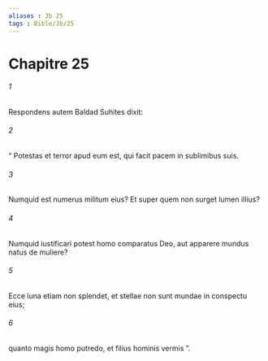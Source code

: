 ```yaml
---
aliases : Jb 25
tags : Bible/Jb/25
---
```


# Chapitre 25

###### 1
Respondens autem Baldad Suhites dixit:
###### 2
“ Potestas et terror apud eum est, qui facit pacem in sublimibus suis.
###### 3
Numquid est numerus militum eius? Et super quem non surget lumen illius?
###### 4
Numquid iustificari potest homo comparatus Deo, aut apparere mundus natus de muliere?
###### 5
Ecce luna etiam non splendet, et stellae non sunt mundae in conspectu eius;
###### 6
quanto magis homo putredo, et filius hominis vermis ”.
